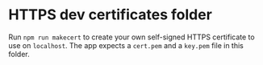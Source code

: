 # HTTPS dev certificates folder

Run `npm run makecert` to create your own self-signed HTTPS certificate to use on `localhost`. The app expects a `cert.pem` and a `key.pem` file in this folder.
